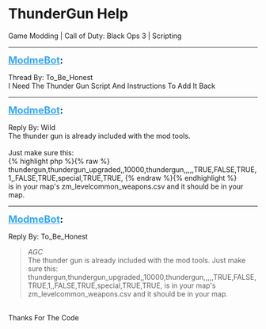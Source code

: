 # ThunderGun Help
Game Modding | Call of Duty: Black Ops 3 | Scripting

---
<strong style="font-size: 1.4em;"><span style="text-decoration: underline;text-decoration-color: #34a7f9;"><span style="color:#34a7f9;">ModmeBot</span></span>:</strong>

<p>Thread By: To_Be_Honest<br />I Need The Thunder Gun Script And Instructions To Add It Back</p>

---
<strong style="font-size: 1.4em;"><span style="text-decoration: underline;text-decoration-color: #34a7f9;"><span style="color:#34a7f9;">ModmeBot</span></span>:</strong>

<p>Reply By: Wild<br />The thunder gun is already included with the mod tools.<br /> <br />Just make sure this:<br />{% highlight php %}{% raw %}
thundergun,thundergun_upgraded,,10000,thundergun,,,,,TRUE,FALSE,TRUE,1,,FALSE,TRUE,special,TRUE,TRUE,
{% endraw %}{% endhighlight %}
 <br />is in your map&#39;s zm_levelcommon_weapons.csv and it should be in your map.</p>

---
<strong style="font-size: 1.4em;"><span style="text-decoration: underline;text-decoration-color: #34a7f9;"><span style="color:#34a7f9;">ModmeBot</span></span>:</strong>

<p>Reply By: To_Be_Honest<br /><blockquote><em>AGC</em><br />The thunder gun is already included with the mod tools.   Just make sure this: thundergun,thundergun_upgraded,,10000,thundergun,,,,,TRUE,FALSE,TRUE,1,,FALSE,TRUE,special,TRUE,TRUE,   is in your map&#39;s zm_levelcommon_weapons.csv and it should be in your map.</blockquote><br /> Thanks For The Code</p>
